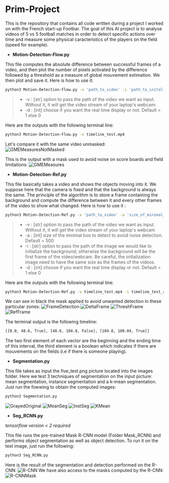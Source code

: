 # Prim-Project

This is the repository that contains all code written during a project I worked on with the French start-up Footbar. The goal of this AI project is to analyse videos of 5 vs 5 football matches in order to detect specific actions over time and measure some physical caracteristics of the players on the field (speed for example).

* __Motion-Detection-Flow.py__

This file computes the absolute difference between successful frames of a video, and then plot the number of pixels activated by the difference followed by a threshold as a measure of global mouvement estimation. We then plot and save it. Here is how to use it:
```bash
python3 Motion-Detection-Flow.py -v 'path_to_video' -i 'path_to_initalization_image' -d 'display'
```
>* -v : [str] option to pass the path of the video we want as input. Without it, it will get the video stream of your laptop's webcam:
>* -d : [int] choose if you want the real time display or not. Default = 1 else 0

Here are the outputs with the following terminal line:
```bash
python3 Motion-Detection-Flow.py -v timeline_test.mp4 
```
Let's compare it with the same video unmasked:
![GMEMeasuresNotMasked](/images/GME_notmasked.png)

This is the output with a mask used to avoid noise on score boards and field limitations:
![GMEMeasures](/images/GME.png)

* __Motion-Detection-Ref.py__

This file basically takes a video and shows the objects moving into it. We suppose here that the camera is fixed and that the background is always the same. The principle of the algorithm is to store a frame containing the background and compute the difference between it and every other frames of the video to show what changed. Here is how to use it : 
```bash
python3 Motion-Detection-Ref.py -v 'path_to_video' -a 'size_of_minimal_detected_box' -i 'path_to_initalization_image' -d 'display'
```
>* -v : [str] option to pass the path of the video we want as input. Without it, it will get the video stream of your laptop's webcam
>* -a : [int] size of the minimal box to detect to avoid noise detection. Default = 500
>* -i : [str] option to pass the path of the image we would like to initialize the background; otherwise the background will be the first frame of the video/webcam. Be careful, the initialization image need to have the same size as the frames of the videos.
>* -d : [int] choose if you want the real time display or not. Default = 1 else 0

Here are the outputs with the following terminal line:
```bash
python3 Motion-Detection-Ref.py -v timeline_test.mp4 -i timeline_test_ref.jpg -a 500
```
We can see in black the mask applied to avoid unwanted detection in these particular zones:
![FrameDetection](/images/MD_frame.jpg)
![DeltaFrame](/images/MD_delta.jpg)
![ThreshFrame](/images/MD_thresh.jpg)
![RefFrame](/images/fieldref.jpg)

The terminal output is the following timeline:
```bash
[[0.0, 48.6, True], [48.6, 104.8, False], [104.8, 180.04, True]]
```
The two first element of each vector are the beginning and the ending time of this interval, the third element is a boolean which indicates if there are mouvements on the fields (i.e if there is someone playing).

* __Segmentation.py__

This file takes as input the five_test.png picture located into the images folder. Here we test 3 techniques of segmentation on the input picture: mean segmentation, instance segmentation and a k-mean segmentation. Just run the fowwing to obtain the computed images:
```bash
python3 Segmentation.py
```
![GrayedOriginal](/images/initial_image.jpg "Original grayed frame of the video")
![MeanSeg](/images/mean_seg_gray.jpg "Mean Segmentation on the original frame")
![InstSeg](/images/instance_seg_gray.jpg "Instance Segmentation on the original frame")
![KMean](/images/kmean_seg.jpg "K-Mean Segmentation on the original frame")

* __Seg_RCNN.py__

*tensorflow version < 2 required*

This file runs the pre-trained Mask R-CNN model (Folder Mask_RCNN) and performs object segmentation as well as object detection. To run it on the test image, just run the following:
```bash
python3 Seg_RCNN.py
```
Here is the result of the segmentation and detection performed on the R-CNN:
![R-CNN](/images/R-CNN_seg.png "Segmentation and object detection by R-CNN")
We have also access to the masks computed by the R-CNN:
![R-CNNMask](/images/mask0.png "Example of a mask computed by R-CNN")



